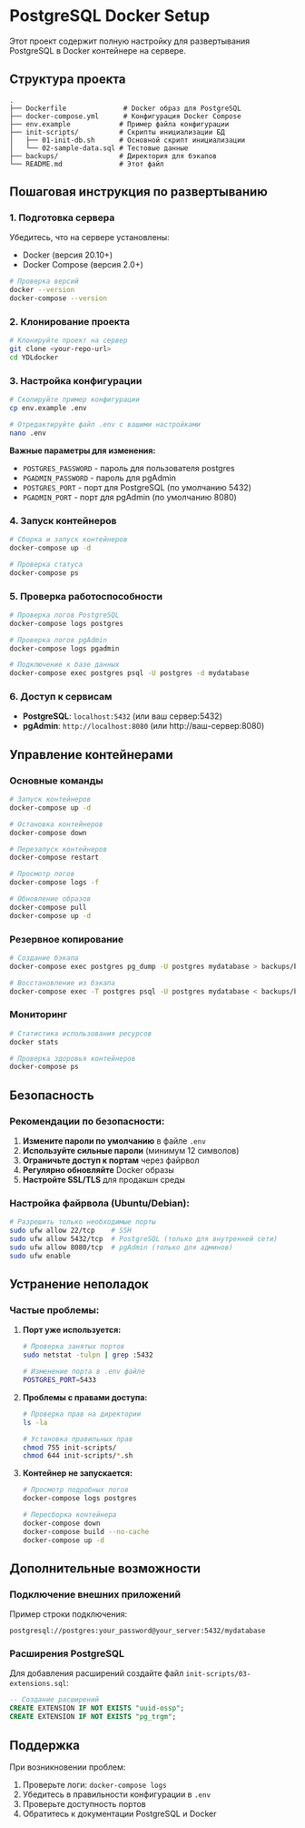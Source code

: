 # PostgreSQL Docker Setup

Этот проект содержит полную настройку для развертывания PostgreSQL в Docker контейнере на сервере.

## Структура проекта

```
.
├── Dockerfile              # Docker образ для PostgreSQL
├── docker-compose.yml      # Конфигурация Docker Compose
├── env.example            # Пример файла конфигурации
├── init-scripts/          # Скрипты инициализации БД
│   ├── 01-init-db.sh      # Основной скрипт инициализации
│   └── 02-sample-data.sql # Тестовые данные
├── backups/               # Директория для бэкапов
└── README.md              # Этот файл
```

## Пошаговая инструкция по развертыванию

### 1. Подготовка сервера

Убедитесь, что на сервере установлены:

- Docker (версия 20.10+)
- Docker Compose (версия 2.0+)

```bash
# Проверка версий
docker --version
docker-compose --version
```

### 2. Клонирование проекта

```bash
# Клонируйте проект на сервер
git clone <your-repo-url>
cd YDLdocker
```

### 3. Настройка конфигурации

```bash
# Скопируйте пример конфигурации
cp env.example .env

# Отредактируйте файл .env с вашими настройками
nano .env
```

**Важные параметры для изменения:**

- `POSTGRES_PASSWORD` - пароль для пользователя postgres
- `PGADMIN_PASSWORD` - пароль для pgAdmin
- `POSTGRES_PORT` - порт для PostgreSQL (по умолчанию 5432)
- `PGADMIN_PORT` - порт для pgAdmin (по умолчанию 8080)

### 4. Запуск контейнеров

```bash
# Сборка и запуск контейнеров
docker-compose up -d

# Проверка статуса
docker-compose ps
```

### 5. Проверка работоспособности

```bash
# Проверка логов PostgreSQL
docker-compose logs postgres

# Проверка логов pgAdmin
docker-compose logs pgadmin

# Подключение к базе данных
docker-compose exec postgres psql -U postgres -d mydatabase
```

### 6. Доступ к сервисам

- **PostgreSQL**: `localhost:5432` (или ваш сервер:5432)
- **pgAdmin**: `http://localhost:8080` (или http://ваш-сервер:8080)

## Управление контейнерами

### Основные команды

```bash
# Запуск контейнеров
docker-compose up -d

# Остановка контейнеров
docker-compose down

# Перезапуск контейнеров
docker-compose restart

# Просмотр логов
docker-compose logs -f

# Обновление образов
docker-compose pull
docker-compose up -d
```

### Резервное копирование

```bash
# Создание бэкапа
docker-compose exec postgres pg_dump -U postgres mydatabase > backups/backup_$(date +%Y%m%d_%H%M%S).sql

# Восстановление из бэкапа
docker-compose exec -T postgres psql -U postgres mydatabase < backups/backup_file.sql
```

### Мониторинг

```bash
# Статистика использования ресурсов
docker stats

# Проверка здоровья контейнеров
docker-compose ps
```

## Безопасность

### Рекомендации по безопасности:

1. **Измените пароли по умолчанию** в файле `.env`
2. **Используйте сильные пароли** (минимум 12 символов)
3. **Ограничьте доступ к портам** через файрвол
4. **Регулярно обновляйте** Docker образы
5. **Настройте SSL/TLS** для продакшн среды

### Настройка файрвола (Ubuntu/Debian):

```bash
# Разрешить только необходимые порты
sudo ufw allow 22/tcp    # SSH
sudo ufw allow 5432/tcp  # PostgreSQL (только для внутренней сети)
sudo ufw allow 8080/tcp  # pgAdmin (только для админов)
sudo ufw enable
```

## Устранение неполадок

### Частые проблемы:

1. **Порт уже используется:**

   ```bash
   # Проверка занятых портов
   sudo netstat -tulpn | grep :5432

   # Изменение порта в .env файле
   POSTGRES_PORT=5433
   ```

2. **Проблемы с правами доступа:**

   ```bash
   # Проверка прав на директории
   ls -la

   # Установка правильных прав
   chmod 755 init-scripts/
   chmod 644 init-scripts/*.sh
   ```

3. **Контейнер не запускается:**

   ```bash
   # Просмотр подробных логов
   docker-compose logs postgres

   # Пересборка контейнера
   docker-compose down
   docker-compose build --no-cache
   docker-compose up -d
   ```

## Дополнительные возможности

### Подключение внешних приложений

Пример строки подключения:

```
postgresql://postgres:your_password@your_server:5432/mydatabase
```

### Расширения PostgreSQL

Для добавления расширений создайте файл `init-scripts/03-extensions.sql`:

```sql
-- Создание расширений
CREATE EXTENSION IF NOT EXISTS "uuid-ossp";
CREATE EXTENSION IF NOT EXISTS "pg_trgm";
```

## Поддержка

При возникновении проблем:

1. Проверьте логи: `docker-compose logs`
2. Убедитесь в правильности конфигурации в `.env`
3. Проверьте доступность портов
4. Обратитесь к документации PostgreSQL и Docker
